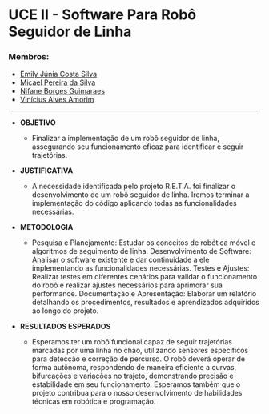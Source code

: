 # UCE II - Software Para Robô Seguidor de Linha

### Membros:
- [Emily Júnia Costa Silva](https://github.com/Emillyjs)
- [Micael Pereira da Silva](https://github.com/Mikemps)
- [Nifane Borges Guimaraes](https://github.com/Nifane3)
- [Vinícius Alves Amorim](https://github.com/am0rimdev)
---
- __OBJETIVO__
    - Finalizar a implementação de um robô seguidor de linha, assegurando seu
    funcionamento eficaz para identificar e seguir trajetórias.

- __JUSTIFICATIVA__
    - A necessidade identificada pelo projeto R.E.T.A. foi finalizar o desenvolvimento de
    um robô seguidor de linha. Iremos terminar a implementação do código aplicando
    todas as funcionalidades necessárias.

- __METODOLOGIA__
    - Pesquisa e Planejamento: Estudar os conceitos de robótica móvel e algoritmos de
    seguimento de linha.
    Desenvolvimento de Software: Analisar o software existente e dar continuidade a
    ele implementando as funcionalidades necessárias.
    Testes e Ajustes: Realizar testes em diferentes cenários para validar o
    funcionamento do robô e realizar ajustes necessários para aprimorar sua
    performance.
    Documentação e Apresentação: Elaborar um relatório detalhando os
    procedimentos, resultados e aprendizados adquiridos ao longo do projeto.

- __RESULTADOS ESPERADOS__
    - Esperamos ter um robô funcional capaz de seguir trajetórias marcadas por uma linha
    no chão, utilizando sensores específicos para detecção e correção de percurso. O
    robô deverá operar de forma autônoma, respondendo de maneira eficiente a curvas,
    bifurcações e variações no trajeto, demonstrando precisão e estabilidade em seu
    funcionamento. Esperamos também que o projeto contribua para o nosso
    desenvolvimento de habilidades técnicas em robótica e programação.

